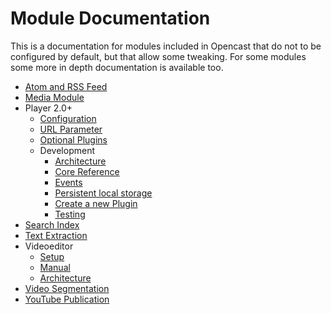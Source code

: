 # Module Documentation

This is a documentation for modules included in Opencast that do not to be configured by default, but that allow some
tweaking. For some modules some more in depth documentation is available too.

 - [Atom and RSS Feed](atomrss.md)
 - [Media Module](mediamodule.configuration.md)
 - Player 2.0+
    - [Configuration](player.configuration.md)
    - [URL Parameter](player.url.parameter.md)
    - [Optional Plugins](player.plugins.md)
    - Development
      - [Architecture](player.architecture.md)
      - [Core Reference](player.core.reference.md)
      - [Events](player.events.md)
      - [Persistent local storage](player.storage.md)
      - [Create a new Plugin](player.plugin.development.md)
      - [Testing](player.testing.md)
 - [Search Index](searchindex.md)
 - [Text Extraction](textextraction.md)
 - Videoeditor
    - [Setup](videoeditor.setup.md)
    - [Manual](videoeditor.manual.md)
    - [Architecture](videoeditor.architecture.md)
 - [Video Segmentation](videosegmentation.md)
 - [YouTube Publication](youtubepublication.md)
